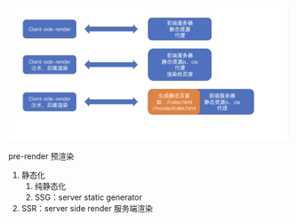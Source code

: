 ![](/public/img1.png)

pre-render 预渲染

1. 静态化
   1. 纯静态化
   2. SSG：server static generator
2. SSR：server side render 服务端渲染
